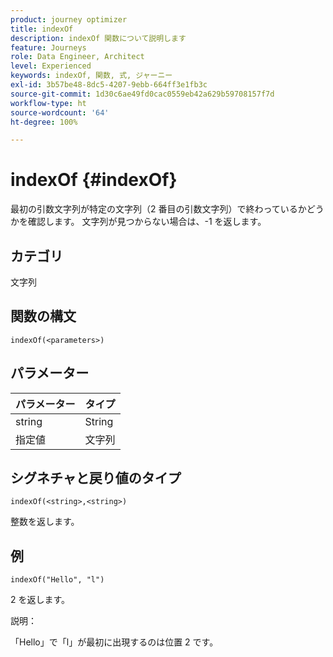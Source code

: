 ```yaml
---
product: journey optimizer
title: indexOf
description: indexOf 関数について説明します
feature: Journeys
role: Data Engineer, Architect
level: Experienced
keywords: indexOf, 関数, 式, ジャーニー
exl-id: 3b57be48-8dc5-4207-9ebb-664ff3e1fb3c
source-git-commit: 1d30c6ae49fd0cac0559eb42a629b59708157f7d
workflow-type: ht
source-wordcount: '64'
ht-degree: 100%

---
```


# indexOf {#indexOf}

最初の引数文字列が特定の文字列（2 番目の引数文字列）で終わっているかどうかを確認します。 文字列が見つからない場合は、-1 を返します。

## カテゴリ

文字列

## 関数の構文

`indexOf(<parameters>)`

## パラメーター

| パラメーター | タイプ |
|-----------|------------------|
| string | String |
| 指定値 | 文字列 |

## シグネチャと戻り値のタイプ

`indexOf(<string>,<string>)`

整数を返します。

## 例

`indexOf("Hello", "l")`

2 を返します。

説明：

「Hello」で「l」が最初に出現するのは位置 2 です。
